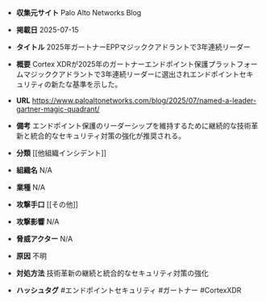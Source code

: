 - **収集元サイト**
Palo Alto Networks Blog

- **掲載日**
2025-07-15

- **タイトル**
2025年ガートナーEPPマジッククアドラントで3年連続リーダー

- **概要**
Cortex XDRが2025年のガートナーエンドポイント保護プラットフォームマジッククアドラントで3年連続リーダーに選出されエンドポイントセキュリティの新たな基準を示した。

- **URL**
https://www.paloaltonetworks.com/blog/2025/07/named-a-leader-gartner-magic-quadrant/

- **備考**
エンドポイント保護のリーダーシップを維持するために継続的な技術革新と統合的なセキュリティ対策の強化が推奨される。

- **分類**
[[他組織インシデント]]

- **組織名**
N/A

- **業種**
N/A

- **攻撃手口**
[[その他]]

- **攻撃影響**
N/A

- **脅威アクター**
N/A

- **原因**
不明

- **対処方法**
技術革新の継続と統合的なセキュリティ対策の強化

- **ハッシュタグ**
#エンドポイントセキュリティ #ガートナー #CortexXDR
